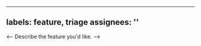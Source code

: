 ---

<!-- Describe the feature you'd like. -->
 labels: feature, triage
 assignees: ''
 ---
<-- Describe the feature you'd like. -->
